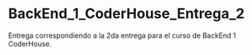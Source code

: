 # BackEnd_1_CoderHouse_Entrega_2
Entrega correspondiendo a la 2da entrega para el curso de BackEnd 1 CoderHouse.
